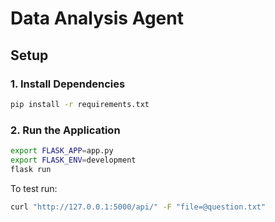 # Data Analysis Agent

## Setup

### 1. Install Dependencies

```bash
pip install -r requirements.txt
```

### 2. Run the Application

```bash
export FLASK_APP=app.py
export FLASK_ENV=development
flask run
```

To test run:
```bash
curl "http://127.0.0.1:5000/api/" -F "file=@question.txt"
```
